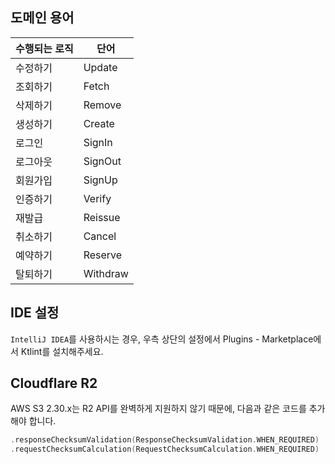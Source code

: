 ## 도메인 용어

| 수행되는 로직 | 단어      |
|---------|---------|
| 수정하기    | Update  |
| 조회하기    | Fetch   |
| 삭제하기    | Remove  |
| 생성하기    | Create  |
|로그인| SignIn  |
|로그아웃| SignOut |
|회원가입| SignUp  |
|인증하기| Verify  |
|재발급|Reissue|
|취소하기|Cancel|
|예약하기|Reserve|
|탈퇴하기|Withdraw|

## IDE 설정

`IntelliJ IDEA`를 사용하시는 경우, 우측 상단의 설정에서 Plugins - Marketplace에서 Ktlint를 설치해주세요.

## Cloudflare R2

AWS S3 2.30.x는 R2 API를 완벽하게 지원하지 않기 때문에, 다음과 같은 코드를 추가해야 합니다.

```kotlin
.responseChecksumValidation(ResponseChecksumValidation.WHEN_REQUIRED)
.requestChecksumCalculation(RequestChecksumCalculation.WHEN_REQUIRED)
```
